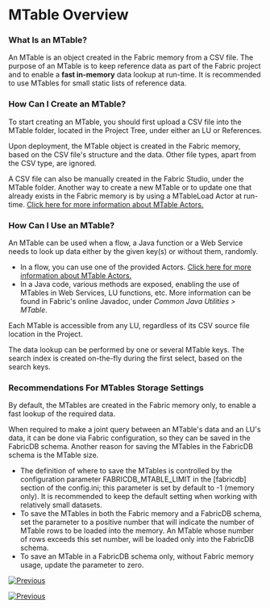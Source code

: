 # MTable Overview

### What Is an MTable?

An MTable is an object created in the Fabric memory from a CSV file. The purpose of an MTable is to keep reference data as part of the Fabric project and to enable a **fast in-memory** data lookup at run-time. It is recommended to use MTables for small static lists of reference data.

### How Can I Create an MTable?

To start creating an MTable, you should first upload a CSV file into the MTable folder, located in the Project Tree, under either an LU or References. 

Upon deployment, the MTable object is created in the Fabric memory, based on the CSV file's structure and the data. Other file types, apart from the CSV type, are ignored.

A CSV file can also be manually created in the Fabric Studio, under the MTable folder. Another way to create a new MTable or to update one that already exists in the Fabric memory is by using a MTableLoad Actor at run-time. [Click here for more information about MTable Actors.](/articles/19_Broadway/actors/09_MTable_actors.md)

### How Can I Use an MTable?

An MTable can be used when a flow, a Java function or a Web Service needs to look up data either by the given key(s) or without them, randomly. 

* In a flow, you can use one of the provided Actors. [Click here for more information about MTable Actors.](/articles/19_Broadway/actors/09_MTable_actors.md)
* In a Java code, various methods are exposed, enabling the use of MTables in Web Services, LU functions, etc. More information can be found in Fabric's online Javadoc, under *Common Java Utilities > MTable*.

Each MTable is accessible from any LU, regardless of its CSV source file location in the Project.

The data lookup can be performed by one or several MTable keys. The search index is created on-the-fly during the first select, based on the search keys. 

### Recommendations For MTables Storage Settings

By default, the MTables are created in the Fabric memory only, to enable a fast lookup of the required data. 

When required to make a joint query between an MTable's data and an LU's data, it can be done via Fabric configuration, so they can be saved in the FabricDB schema. Another reason for saving the MTables in the FabricDB schema is the MTable size. 

* The definition of where to save the MTables is controlled by the configuration parameter FABRICDB_MTABLE_LIMIT in the [fabricdb] section of the config.ini; this parameter is set by default to -1 (memory only). It is recommended to keep the default setting when working with relatively small datasets.
* To save the MTables in both the Fabric memory and a FabricDB schema, set the parameter to a positive number that will indicate the number of MTable rows to be loaded into the memory. An MTable whose number of rows exceeds this set number, will be loaded only into the FabricDB schema.
* To save an MTable in a FabricDB schema only, without Fabric memory usage, update the parameter to zero.



[![Previous](/articles/images/Previous.png)](01_translations_overview_and_use_cases.md)

</web>

<studio>

[![Previous](/articles/images/Previous.png)](05_translations_code_examples.md)

</studio>
